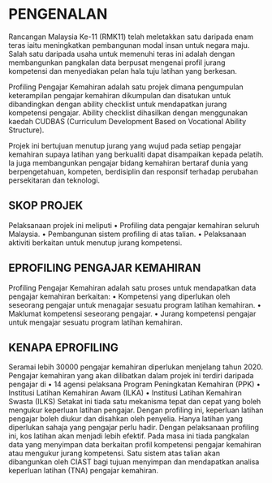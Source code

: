 PENGENALAN
============================


Rancangan Malaysia Ke-11 (RMK11) telah meletakkan satu daripada enam teras iaitu
meningkatkan pembangunan modal insan untuk negara maju. Salah satu daripada usaha
untuk memenuhi teras ini adalah dengan membangunkan pangkalan data berpusat
mengenai profil jurang kompetensi dan menyediakan pelan hala tuju latihan yang
berkesan.

Profiling Pengajar Kemahiran adalah satu projek dimana pengumpulan keterampilan
pengajar kemahiran dikumpulan dan disatukan untuk dibandingkan dengan ability
checklist untuk mendapatkan jurang kompetensi pengajar. Ability checklist dihasilkan
dengan menggunakan kaedah CUDBAS (Curriculum Development Based on Vocational
Ability Structure).

Projek ini bertujuan menutup jurang yang wujud pada setiap pengajar kemahiran supaya
latihan yang berkualiti dapat disampaikan kepada pelatih. Ia juga membangunkan
pengajar bidang kemahiran bertaraf dunia yang berpengetahuan, kompeten, berdisiplin
dan responsif terhadap perubahan persekitaran dan teknologi.


SKOP PROJEK
------------

Pelaksanaan projek ini meliputi
• Profiling data pengajar kemahiran seluruh Malaysia.
• Pembangunan sistem profiling di atas talian.
• Pelaksanaan aktiviti berkaitan untuk menutup jurang kompetensi.


EPROFILING PENGAJAR KEMAHIRAN
------------

Profiling Pengajar Kemahiran adalah satu proses untuk mendapatkan data pengajar
kemahiran berkaitan:
• Kompetensi yang diperlukan oleh seseorang pengajar untuk menagajar sesuatu
program latihan kemahiran.
• Maklumat kompetensi seseorang pengajar.
• Jurang kompetensi pengajar untuk mengajar sesuatu program latihan kemahiran.


KENAPA EPROFILING
-------------

Seramai lebih 30000 pengajar kemahiran diperlukan menjelang tahun 2020. Pengajar
kemahiran yang akan dilibatkan dalam projek ini terdiri daripada pengajar di
• 14 agensi pelaksana Program Peningkatan Kemahiran (PPK)
• Institusi Latihan Kemahiran Awam (ILKA)
• Institusi Latihan Kemahiran Swasta (ILKS)
Setakat ini tiada satu mekanisma tepat dan cepat yang boleh mengukur keperluan latihan
pengajar. Dengan profiling ini, keperluan latihan pengajar boleh diukur dan disahkan oleh
penyelia. Hanya latihan yang diperlukan sahaja yang pengajar perlu hadir. Dengan
pelaksanaan profiling ini, kos latihan akan menjadi lebih efektif.
Pada masa ini tiada pangkalan data yang menyimpan data berkaitan profil kompetensi
pengajar kemahiran atau mengukur jurang kompetensi. Satu sistem atas talian akan
dibangunkan oleh CIAST bagi tujuan menyimpan dan mendapatkan analisa keperluan
latihan (TNA) pengajar kemahiran.